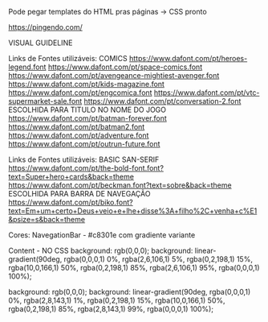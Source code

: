 
Pode pegar templates do HTML pras páginas -> CSS pronto

https://pingendo.com/




VISUAL GUIDELINE

Links de Fontes utilizáveis: COMICS
https://www.dafont.com/pt/heroes-legend.font
https://www.dafont.com/pt/space-comics.font
https://www.dafont.com/pt/avengeance-mightiest-avenger.font
https://www.dafont.com/pt/kids-magazine.font
https://www.dafont.com/pt/engcomica.font
https://www.dafont.com/pt/vtc-supermarket-sale.font
https://www.dafont.com/pt/conversation-2.font ESCOLHIDA PARA TITULO NO NOME DO JOGO
https://www.dafont.com/pt/batman-forever.font
https://www.dafont.com/pt/batman2.font
https://www.dafont.com/pt/adventure.font
https://www.dafont.com/pt/outrun-future.font

Links de Fontes utilizáveis: BASIC SAN-SERIF
https://www.dafont.com/pt/the-bold-font.font?text=Super+hero+cards&back=theme
https://www.dafont.com/pt/beckman.font?text=sobre&back=theme ESCOLHIDA PARA BARRA DE NAVEGAÇÃO
https://www.dafont.com/pt/biko.font?text=Em+um+certo+Deus+veio+e+lhe+disse%3A+filho%2C+venha+c%E1&psize=s&back=theme



Cores:
NavegationBar - #c8301e com gradiente variante

Content - NO CSS
background: rgb(0,0,0);
background: linear-gradient(90deg, rgba(0,0,0,1) 0%, rgba(2,6,106,1) 5%, rgba(0,2,198,1) 15%, rgba(10,0,166,1) 50%, rgba(0,2,198,1) 85%, rgba(2,6,106,1) 95%, rgba(0,0,0,1) 100%);

background: rgb(0,0,0);
background: linear-gradient(90deg, rgba(0,0,0,1) 0%, rgba(2,8,143,1) 1%, rgba(0,2,198,1) 15%, rgba(10,0,166,1) 50%, rgba(0,2,198,1) 85%, rgba(2,8,143,1) 99%, rgba(0,0,0,1) 100%);
